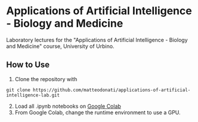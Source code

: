 # Applications of Artificial Intelligence - Biology and Medicine

Laboratory lectures for the "Applications of Artificial Intelligence - Biology and Medicine" course, University of Urbino.

## How to Use

1. Clone the repository with
```bast
git clone https://github.com/matteodonati/applications-of-artificial-intelligence-lab.git
```
2. Load all .ipynb notebooks on [Google Colab](https://colab.research.google.com/)
3. From Google Colab, change the runtime environment to use a GPU.
